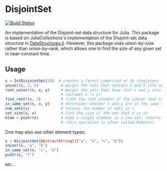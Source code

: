 # DisjointSet

[![Build Status](https://ci.appveyor.com/api/projects/status/github/byhill/DisjointSets.jl?svg=true)](https://ci.appveyor.com/project/byhill/DisjointSet-jl)

An implementation of the Disjoint-set data structure for Julia.
This package is based on JuliaCollections's implementation of the Disjoint-set data structure in
[DataStructures.jl](https://github.com/JuliaCollections/DataStructures.jl).
However, this package uses union-by-size rather than union-by-rank,
which allows one to find the size of any given set in near-constant time.

## Usage

```julia
s = IntDisjointSet(10)  # creates a forest comprised of 10 singletons
union!(s, 3, 5)          # merges the sets that contain 3 and 5 into one and returns the root of the new set
root_union!(s, x, y)     # merges the sets that have root x and y into one and returns the root of the new set
                         # (assumes x != y)
find_root!(s, 3)         # finds the root element of the subset that contains 3
in_same_set(s, x, y)     # determines whether x and y are in the same set
num_sets(s)              # returns the number of sets in s
set_size(s, x)           # find the size of the set that x is in
elem = push!(s)          # adds a single element in a new set; returns the new element
                         # (this operation is often called MakeSet)
```

One may also use other element types:

```julia
s = DisjointSet{AbstractString}(["a", "b", "c", "d"])
union!(s, "a", "b")
in_same_set(s, "c", "d")
push!(s, "f")
```
etc...
